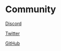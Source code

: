 # Community

[Discord](https://discord.gg/D9jV7bFS4Y)

[Twitter](https://twitter.com/HyperscaleFund)&#x20;

[GitHub](https://github.com/hyper-scale/frontend)
